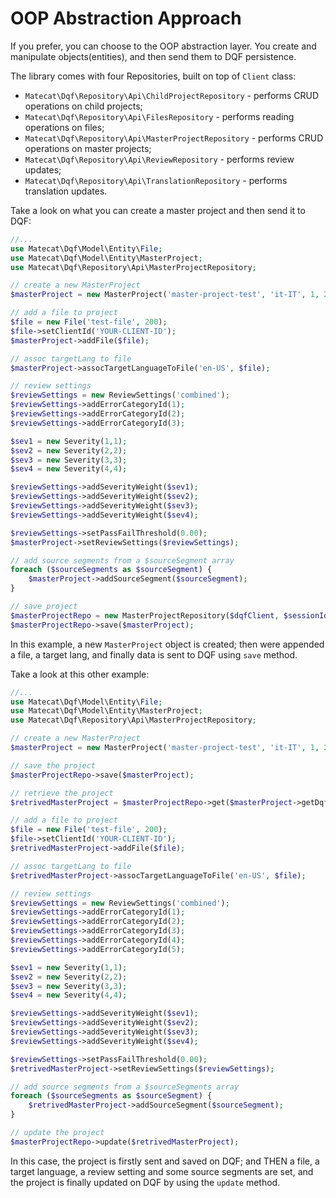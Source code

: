 # OOP Abstraction Approach

If you prefer, you can choose to the OOP abstraction layer. You create and manipulate objects(entities), and then send them to DQF persistence.

The library comes with four Repositories, built on top of `Client` class:

* `Matecat\Dqf\Repository\Api\ChildProjectRepository` - performs CRUD operations on child projects;
* `Matecat\Dqf\Repository\Api\FilesRepository` - performs reading operations on files;
* `Matecat\Dqf\Repository\Api\MasterProjectRepository` - performs CRUD operations on master projects;
* `Matecat\Dqf\Repository\Api\ReviewRepository` - performs review updates;
* `Matecat\Dqf\Repository\Api\TranslationRepository` - performs translation updates.

Take a look on what you can create a master project and then send it to DQF:

```php
//...
use Matecat\Dqf\Model\Entity\File;
use Matecat\Dqf\Model\Entity\MasterProject;
use Matecat\Dqf\Repository\Api\MasterProjectRepository;

// create a new MasterProject
$masterProject = new MasterProject('master-project-test', 'it-IT', 1, 2, 3, 1);

// add a file to project
$file = new File('test-file', 200);
$file->setClientId('YOUR-CLIENT-ID');
$masterProject->addFile($file);

// assoc targetLang to file
$masterProject->assocTargetLanguageToFile('en-US', $file);

// review settings
$reviewSettings = new ReviewSettings('combined');
$reviewSettings->addErrorCategoryId(1);
$reviewSettings->addErrorCategoryId(2);
$reviewSettings->addErrorCategoryId(3);

$sev1 = new Severity(1,1);
$sev2 = new Severity(2,2);
$sev3 = new Severity(3,3);
$sev4 = new Severity(4,4);

$reviewSettings->addSeverityWeight($sev1);
$reviewSettings->addSeverityWeight($sev2);
$reviewSettings->addSeverityWeight($sev3);
$reviewSettings->addSeverityWeight($sev4);

$reviewSettings->setPassFailThreshold(0.00);
$masterProject->setReviewSettings($reviewSettings);

// add source segments from a $sourceSegment array 
foreach ($sourceSegments as $sourceSegment) {
    $masterProject->addSourceSegment($sourceSegment);
}

// save project
$masterProjectRepo = new MasterProjectRepository($dqfClient, $sessionId);
$masterProjectRepo->save($masterProject);

```

In this example, a new `MasterProject` object is created; then were appended a file, a target lang, and finally data is sent to DQF using `save` method.

Take a look at this other example:

```php
//...
use Matecat\Dqf\Model\Entity\File;
use Matecat\Dqf\Model\Entity\MasterProject;
use Matecat\Dqf\Repository\Api\MasterProjectRepository;

// create a new MasterProject
$masterProject = new MasterProject('master-project-test', 'it-IT', 1, 2, 3, 1);

// save the project
$masterProjectRepo->save($masterProject);

// retrieve the project
$retrivedMasterProject = $masterProjectRepo->get($masterProject->getDqfId(), $masterProject->getDqfUuid());

// add a file to project
$file = new File('test-file', 200);
$file->setClientId('YOUR-CLIENT-ID');
$retrivedMasterProject->addFile($file);

// assoc targetLang to file
$retrivedMasterProject->assocTargetLanguageToFile('en-US', $file);

// review settings
$reviewSettings = new ReviewSettings('combined');
$reviewSettings->addErrorCategoryId(1);
$reviewSettings->addErrorCategoryId(2);
$reviewSettings->addErrorCategoryId(3);
$reviewSettings->addErrorCategoryId(4);
$reviewSettings->addErrorCategoryId(5);

$sev1 = new Severity(1,1);
$sev2 = new Severity(2,2);
$sev3 = new Severity(3,3);
$sev4 = new Severity(4,4);

$reviewSettings->addSeverityWeight($sev1);
$reviewSettings->addSeverityWeight($sev2);
$reviewSettings->addSeverityWeight($sev3);
$reviewSettings->addSeverityWeight($sev4);

$reviewSettings->setPassFailThreshold(0.00);
$retrivedMasterProject->setReviewSettings($reviewSettings);

// add source segments from a $sourceSegments array 
foreach ($sourceSegments as $sourceSegment) {
    $retrivedMasterProject->addSourceSegment($sourceSegment);
}

// update the project
$masterProjectRepo->update($retrivedMasterProject);

```

In this case, the project is firstly sent and saved on DQF; and THEN a file, a target language, a review setting and some source segments are set, and the project is finally updated on DQF by using
 the `update` method.